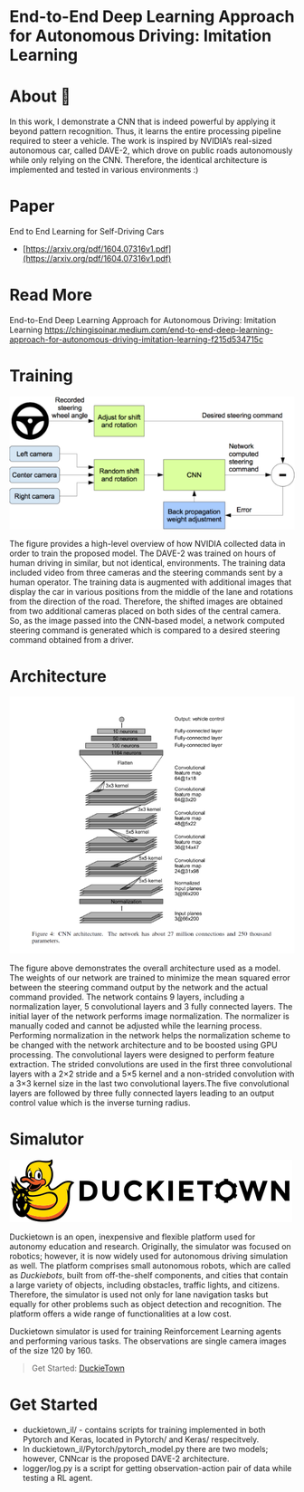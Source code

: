 # End-to-End Deep Learning Approach for Autonomous Driving: Imitation Learning

# About 🙂

In this work, I demonstrate a CNN that is indeed powerful by applying it beyond pattern recognition. Thus, it learns the entire processing pipeline required to steer a vehicle. The work is inspired by NVIDIA’s real-sized autonomous car, called DAVE-2, which drove on public roads autonomously while only relying on the CNN. Therefore, the identical architecture is implemented and tested in various environments :)

# Paper

End to End Learning for Self-Driving Cars

- [https://arxiv.org/pdf/1604.07316v1.pdf](https://arxiv.org/pdf/1604.07316v1.pdf)
# Read More
End-to-End Deep Learning Approach for Autonomous Driving: Imitation Learning
https://chingisoinar.medium.com/end-to-end-deep-learning-approach-for-autonomous-driving-imitation-learning-f215d534715c

# **Training**

![End-to-End%20Deep%20Learning%20Approach%20for%20Autonomous%20D%203b36f497db714575b21d3fd89fd7e53b/Untitled.png](End-to-End%20Deep%20Learning%20Approach%20for%20Autonomous%20D%203b36f497db714575b21d3fd89fd7e53b/Untitled.png)

The figure provides a high-level overview of how NVIDIA collected data in order to train the proposed model. The DAVE-2 was trained on hours of human driving in similar, but not identical, environments. The training data included video from three cameras and the steering commands sent by a human operator. The training data is augmented with additional images that display the car in various positions from the middle of the lane and rotations from the direction of the road. Therefore, the shifted images are obtained from two additional cameras placed on both sides of the central camera. So, as the image passed into the CNN-based model, a network computed steering command is generated which is compared to a desired steering command obtained from a driver.

# Architecture

![End-to-End%20Deep%20Learning%20Approach%20for%20Autonomous%20D%203b36f497db714575b21d3fd89fd7e53b/Untitled%201.png](End-to-End%20Deep%20Learning%20Approach%20for%20Autonomous%20D%203b36f497db714575b21d3fd89fd7e53b/Untitled%201.png)

The figure above demonstrates the overall architecture used as a model. The weights of our network are trained to minimize the mean squared error between the steering command output by the network and the actual command provided. The network contains 9 layers, including a normalization layer, 5 convolutional layers and 3 fully connected layers. The initial layer of the network performs image normalization. The normalizer is manually coded and cannot be adjusted while the learning process. Performing normalization in the network helps the normalization scheme to be changed with the network architecture and to be boosted using GPU processing. The convolutional layers were designed to perform feature extraction. The strided convolutions are used in the first three convolutional layers with a 2×2 stride and a 5×5 kernel and a non-strided convolution with a 3×3 kernel size in the last two convolutional layers.The five convolutional layers are followed by three fully connected layers leading to an output control value which is the inverse turning radius.

# Simalutor

![End-to-End%20Deep%20Learning%20Approach%20for%20Autonomous%20D%203b36f497db714575b21d3fd89fd7e53b/Untitled%202.png](End-to-End%20Deep%20Learning%20Approach%20for%20Autonomous%20D%203b36f497db714575b21d3fd89fd7e53b/Untitled%202.png)

Duckietown is an open, inexpensive and flexible platform used for autonomy education and research. Originally, the simulator was focused on robotics; however, it is now widely used for autonomous driving simulation as well. The platform comprises small autonomous robots, which are called as *Duckiebots*, built from off-the-shelf components, and cities that contain a large variety of objects, including obstacles, traffic lights, and citizens. Therefore, the simulator is used not only for lane navigation tasks but equally for other problems such as object detection and recognition. The platform offers a wide range of functionalities at a low cost.

Duckietown simulator is used for training Reinforcement Learning agents and performing various tasks. The observations are single camera images of the size 120 by 160.

> Get Started: [DuckieTown](https://www.duckietown.org/)

# Get Started

- duckietown_il/ - contains scripts for training implemented in both Pytorch and Keras, located in Pytorch/ and Keras/ respecitvely.
- In  duckietown_il/Pytorch/pytorch_model.py there are two models; however, CNNcar is the proposed DAVE-2 architecture.
- logger/log.py is a script for getting observation-action pair of data while testing a RL agent.
